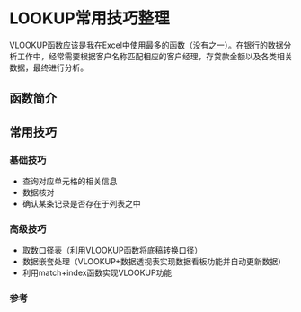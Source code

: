 # LOOKUP常用技巧整理

VLOOKUP函数应该是我在Excel中使用最多的函数（没有之一）。在银行的数据分析工作中，经常需要根据客户名称匹配相应的客户经理，存贷款金额以及各类相关数据，最终进行分析。

## 函数简介
## 常用技巧

### 基础技巧
- 查询对应单元格的相关信息
- 数据核对
- 确认某条记录是否存在于列表之中

### 高级技巧
- 取数口径表（利用VLOOKUP函数将底稿转换口径）
- 数据嵌套处理（VLOOKUP+数据透视表实现数据看板功能并自动更新数据）
- 利用match+index函数实现VLOOKUP功能


### 参考

